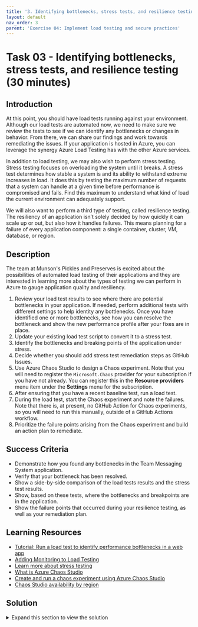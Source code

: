 ```yaml
---
title: '3. Identifying bottlenecks, stress tests, and resilience testing'
layout: default
nav_order: 3
parent: 'Exercise 04: Implement load testing and secure practices'
---
```


# Task 03 - Identifying bottlenecks, stress tests, and resilience testing (30 minutes)

## Introduction

At this point, you should have load tests running against your environment. Although our load tests are automated now, we need to make sure we review the tests to see if we can identify any bottlenecks or changes in behavior.  From there, we can share our findings and work towards remediating the issues. If your application is hosted in Azure, you can leverage the synergy Azure Load Testing has with the other Azure services.

In addition to load testing, we may also wish to perform stress testing. Stress testing focuses on overloading the system until it breaks. A stress test determines how stable a system is and its ability to withstand extreme increases in load. It does this by testing the maximum number of requests that a system can handle at a given time before performance is compromised and fails. Find this maximum to understand what kind of load the current environment can adequately support.

We will also want to perform a third type of testing, called resilience testing. The resiliency of an application isn’t solely decided by how quickly it can scale up or out, but also how it handles failures. This means planning for a failure of every application component: a single container, cluster, VM, database, or region.

## Description

The team at Munson's Pickles and Preserves is excited about the possibilities of automated load testing of their applications and they are interested in learning more about the types of testing we can perform in Azure to gauge application quality and resiliency.

1. Review your load test results to see where there are potential bottlenecks in your application.  If needed, perform additional tests with different settings to help identity any bottlenecks.  Once you have identified one or more bottlenecks, see how you can resolve the bottleneck and show the new performance profile after your fixes are in place.
2. Update your existing load test script to convert it to a stress test.
3. Identify the bottlenecks and breaking points of the application under stress.
4. Decide whether you should add stress test remediation steps as GitHub Issues.
5. Use Azure Chaos Studio to design a Chaos experiment. Note that you will need to register the `Microsoft.Chaos` provider for your subscription if you have not already. You can register this in the **Resource providers** menu item under the **Settings** menu for the subscription.
6. After ensuring that you have a recent baseline test, run a load test.
7. During the load test, start the Chaos experiment and note the failures. Note that there is, at present, no GitHub Action for Chaos experiments, so you will need to run this manually, outside of a GitHub Actions workflow.
8. Prioritize the failure points arising from the Chaos experiment and build an action plan to remediate.

## Success Criteria

- Demonstrate how you found any bottlenecks in the Team Messaging System application.
- Verify that your bottleneck has been resolved.
- Show a side-by-side comparison of the load tests results and the stress test results.
- Show, based on these tests, where the bottlenecks and breakpoints are in the application.
- Show the failure points that occurred during your resilience testing, as well as your remediation plan.

## Learning Resources

- [Tutorial: Run a load test to identify performance bottlenecks in a web app](https://docs.microsoft.com/en-us/azure/load-testing/tutorial-identify-bottlenecks-azure-portal)
- [Adding Monitoring to Load Testing](https://docs.microsoft.com/azure/load-testing/how-to-appservice-insights)
- [Learn more about stress testing](https://docs.microsoft.com/azure/architecture/framework/scalability/performance-test#stress-testing)
- [What is Azure Chaos Studio](https://docs.microsoft.com/azure/chaos-studio/chaos-studio-overview)
- [Create and run a chaos experiment using Azure Chaos Studio](https://learn.microsoft.com/azure/chaos-studio/chaos-studio-quickstart-azure-portal)
- [Chaos Studio availability by region](https://azure.microsoft.com/explore/global-infrastructure/products-by-region/?products=chaos-studio&regions=all)

## Solution

<details>
<summary>Expand this section to view the solution</summary>

- The following high-level notes cover step 1.
  - For a primer on identifying bottlenecks using Azure Load Testing, [this article](https://docs.microsoft.com/en-us/azure/load-testing/tutorial-identify-bottlenecks-azure-portal) covers the process.
  - Because there is no database associated with this application, identifying areas of slowdown will require code analysis.
  - There are two operations which consistently lag behind everything else in terms of performance: initial loading of messages and posting a new message. In both cases, the root cause is a thread sleep loop. After removing these "speed loops," you should notice a drastic performance improvement when performing those operations.
- The following high-level notes cover steps 2-4. There is also [a sample JMeter script](../../Solution/Exercise-04/Task-3/StressTestScript.jmx) in the solution directory.
  - The key difference between load testing and stress testing, in this case, is in the amount of load we will scale up. The goal is to increase the load up to a point where the application fails or performance degrades.
  - In the load test script, we perform 20 loops of 30 threads. In the stress test script, we increase this to 100 loops of 500 threads. We do increase the ramp time somewhat, but we are performing significantly more operations on the same server load.
- The following high-level notes cover steps 5-8.
  - Chaos Studio does not offer a GitHub Action at this time, so you will not be able to integrate this into your CI/CD pipelines.
  - Azure Chaos studio only supports a limited number of services, such as VMs, AKS, App Services, Cosmos DB, and networking.  Because our sample app only contains App Services, we will use App Service faults.
  - Prior to creating a chaos experiment, you will want to scale out the App Service Plan to multiple instances, such as 3.
  - Create Azure Chaos Studio/Experiment
    - Register Chaos Studio Provider
      - Go to your subscription
      - On the left-hand side, select **Resource provider**
      - In the list of providers, search for "Microsoft.Chaos"
      - Click on the provider and select **Register**
    - Go to Azure Chaos Studio
    - Navigate to the **Targets** menu on the left-hand side and then select the App Service you will test. From there, select **Enable Targets** then **Enable service-direct targets** to complete enablement.
    - On the left-hand side menu for Chaos Studio, select the **Experiments** option.
    - Select **+ Create** and then choose **New experiment** from the dropdown.
    - Fill in your subscription, resource group, location, and name for this experiment.  Keep track of the experiment name as a managed user will be created for you.
    - Go to the experiment designer on the next tab.  Change the name of the step or branch if you wish.
    - Select **Add Action** and then **Add Fault** to create a new fault.
    - Select "Stop App Service" as the Fault.  You can choose the duration but the minimum duration is 5 minutes and that should be enough. From the target resources tab, choose the App Service you wish to test and then select **Add** to complete the addition.
    - Save your experiment by selecting **Review + create** and then choosing the **Create** option.
  - Update App Service Permissions
    - In the appropriate App Service, select **Access control (IAM)** from the left-hand menu.
    - Select **Add** followed by **Add Role Assignment**
    - Select the Contributor role, then select the **Members**" tab. Choose the **+ Select members** link.
    - Search the name of the experiment from the earlier step and then choose **Select**.
    - Review and assign the permissions which will grant the role to the experiment.
  - Run load test + experiment
    - Run the load test first, then while the load test is running kick off the chaos experiment.  You should notice that the application returns a 403 error and the web app is stopped.

</details>
